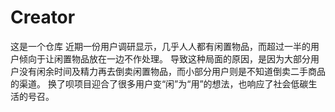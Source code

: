 # Creator
这是一个仓库
近期一份用户调研显示，几乎人人都有闲置物品，而超过一半的用户倾向于让闲置物品放在一边不作处理。
导致这种局面的原因，是因为大部分用户没有闲余时间及精力再去倒卖闲置物品，而小部分用户则是不知道倒卖二手商品的渠道。
换了呗项目迎合了很多用户变“闲”为“用”的想法，也响应了社会低碳生活的号召。
